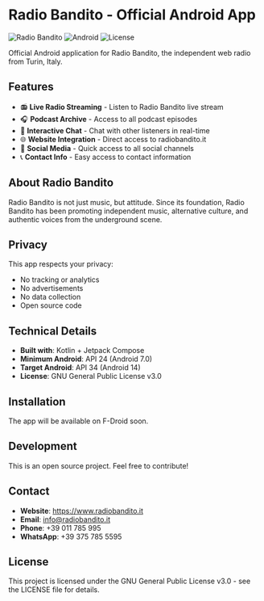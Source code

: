 # Radio Bandito - Official Android App

![Radio Bandito](https://img.shields.io/badge/Radio-Bandito-yellow)
![Android](https://img.shields.io/badge/Platform-Android-green)
![License](https://img.shields.io/badge/License-GPL--3.0-blue)

Official Android application for Radio Bandito, the independent web radio from Turin, Italy.

## Features

- 📻 **Live Radio Streaming** - Listen to Radio Bandito live stream
- 🎧 **Podcast Archive** - Access to all podcast episodes
- 💬 **Interactive Chat** - Chat with other listeners in real-time
- 🌐 **Website Integration** - Direct access to radiobandito.it
- 📱 **Social Media** - Quick access to all social channels
- 📞 **Contact Info** - Easy access to contact information

## About Radio Bandito

Radio Bandito is not just music, but attitude. Since its foundation, Radio Bandito has been promoting independent music, alternative culture, and authentic voices from the underground scene.

## Privacy

This app respects your privacy:
- No tracking or analytics
- No advertisements
- No data collection
- Open source code

## Technical Details

- **Built with**: Kotlin + Jetpack Compose
- **Minimum Android**: API 24 (Android 7.0)
- **Target Android**: API 34 (Android 14)
- **License**: GNU General Public License v3.0

## Installation

The app will be available on F-Droid soon.

## Development

This is an open source project. Feel free to contribute!

## Contact

- **Website**: https://www.radiobandito.it
- **Email**: info@radiobandito.it
- **Phone**: +39 011 785 995
- **WhatsApp**: +39 375 785 5595

## License

This project is licensed under the GNU General Public License v3.0 - see the LICENSE file for details.

